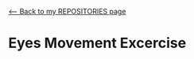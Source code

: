 <a href="https://github.com/YanisCorrea?tab=repositories"><-- Back to my REPOSITORIES page</a>
  
# Eyes Movement Excercise
